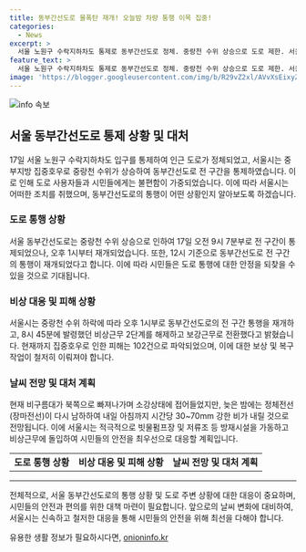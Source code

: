 ```yaml
---
title: 동부간선도로 물폭탄 재개! 오늘밤 차량 통행 이목 집중!
categories:
  - News
excerpt: >
  서울 노원구 수락지하차도 통제로 동부간선도로 정체. 중랑천 수위 상승으로 도로 제한. 서울 전역 호우특보 해제, 동부간선도로 차량 통행 재개. 시 비상근무 2단계 해제, 102건 피해 발생. 하천 29곳과 둔치주자창 4곳 통제, 방재시설 가동. 내일 아침까지 강한 비 예상. (150자)
feature_text: >
  서울 노원구 수락지하차도 통제로 동부간선도로 정체. 중랑천 수위 상승으로 도로 제한. 서울 전역 호우특보 해제, 동부간선도로 차량 통행 재개. 시 비상근무 2단계 해제, 102건 피해 발생. 하천 29곳과 둔치주자창 4곳 통제, 방재시설 가동. 내일 아침까지 강한 비 예상. (150자)
image: 'https://blogger.googleusercontent.com/img/b/R29vZ2xl/AVvXsEixyZcFfHzMRdzZMjFBmAUKJYCLCGyLL1o632UiGVXcaFdKo_bkvkuCioo0uUKlGfBVcT3P84aROyZIXSBEx3Aw5nCQ3pTgDom1WDC4m8eifvWiAmWEEVb4x6G_l8C0QH225ldMjyaFvpxGEBGNO37VmDTDMHGhJPq73UglMfDca1-0aw/s1600/blogspot.png'
---
```


<p><img src="https://blogger.googleusercontent.com/img/b/R29vZ2xl/AVvXsEixyZcFfHzMRdzZMjFBmAUKJYCLCGyLL1o632UiGVXcaFdKo_bkvkuCioo0uUKlGfBVcT3P84aROyZIXSBEx3Aw5nCQ3pTgDom1WDC4m8eifvWiAmWEEVb4x6G_l8C0QH225ldMjyaFvpxGEBGNO37VmDTDMHGhJPq73UglMfDca1-0aw/s1600/blogspot.png" alt="info 속보" /></p>

<h2 data-ke-size="size26">서울 동부간선도로 통제 상황 및 대처</h2>

<p data-ke-size="size16">17일 서울 노원구 수락지하차도 입구를 통제하여 인근 도로가 정체되었고, 서울시는 중부지방 집중호우로 중랑천 수위가 상승하여 동부간선도로 전 구간을 통제하였습니다. 이로 인해 도로 사용자들과 시민들에게는 불편함이 가중되었습니다. 이에 따라 서울시는 어떠한 조치를 취했으며, 동부간선도로의 통행이 어떤 상황인지 알아보도록 하겠습니다.</p>

<h3 data-ke-size="size24">도로 통행 상황</h3>

<p data-ke-size="size16">서울 동부간선도로는 중랑천 수위 상승으로 인하여 17일 오전 9시 7분부로 전 구간이 통제되었으나, 오후 1시부터 재개되었습니다. 또한, 12시 기준으로 동부간선도로 전 구간의 통행이 재개되었다고 합니다. 이에 따라 시민들은 도로 통행에 대한 안정을 되찾을 수 있을 것으로 기대됩니다.</p>

<h3 data-ke-size="size24">비상 대응 및 피해 상황</h3>

<p data-ke-size="size16">서울시는 중랑천 수위 하락에 따라 오후 1시부로 동부간선도로의 전 구간 통행을 재개하고, 8시 45분에 발령했던 비상근무 2단계를 해제하고 보강근무로 전환했다고 밝혔습니다. 현재까지 집중호우로 인한 피해는 102건으로 파악되었으며, 이에 대한 보상 및 복구작업이 철저히 이뤄져야 합니다.</p>

<h3 data-ke-size="size24">날씨 전망 및 대처 계획</h3>

<p data-ke-size="size16">현재 비구름대가 북쪽으로 빠져나가며 소강상태에 접어들었지만, 늦은 밤에는 정체전선(장마전선)이 다시 남하하여 내일 아침까지 시간당 30~70mm 강한 비가 내릴 것으로 전망됩니다. 이에 서울시는 적극적으로 빗물펌프장 및 저류조 등 방재시설을 가동하고 비상근무에 돌입하여 시민들의 안전을 최우선으로 대응할 계획입니다.</p>

<table>
  <tr>
    <td style="text-align: center; height: 17px;"><b>도로 통행 상황</b></td>
    <td style="text-align: center; height: 17px;"><b>비상 대응 및 피해 상황</b></td>
    <td style="text-align: center; height: 17px;"><b>날씨 전망 및 대처 계획</b></td>
  </tr>
</table>

<hr>

<p data-ke-size="size16">전체적으로, 서울 동부간선도로의 통행 상황 및 도로 주변 상황에 대한 대응이 중요하며, 시민들의 안전과 편의를 위한 대책 마련이 필요합니다. 앞으로의 날씨 변화에 대비하여, 서울시는 신속하고 철저한 대응을 통해 시민들의 안전을 위해 최선을 다해야 합니다.</p>
유용한 생활 정보가 필요하시다면, <a href="https://onioninfo.kr" rel="dofollow">onioninfo.kr</a>


